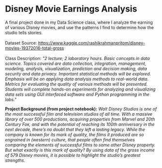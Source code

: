 # Disney Movie Earnings Analysis
A final project done in my Data Science class, where I analyze the earning of various Disney movies, and use the patterns I find to determine how the studio tells stories. <br> 
<br>
Dataset Source: https://www.kaggle.com/rashikrahmanpritom/disney-movies-19372016-total-gross <br>
<br> 
Class Description: _"2 lecture; 2 laboratory hours. Basic concepts in data science. Topics covered are data collection, integration, management, modeling, analysis, visualization, prediction and decision making, data security and data privacy. Important statistical methods will be explored. Emphasis will be on applying data analysis methods to real-world data. Metrics for evaluating the quality of various methods will be presented.  Students will complete hands-on experiments for analyzing and visualizing data sets using GUI interfaced software and Python programming in the labs."_

**Project Background (from project notebook):** _Walt Disney Studios is one of the most successful film and television studios of all time. With a massive library of over 500 productions, acquiring properties from Marvel and 20th Century Fox, and with the potential of reaching its 100th anniversary in the next decade, there’s no doubt that they left a lasting legacy. While the company is known for its mark of quality, the films it produced are so engrained in (western) culture, that people often find themselves comparing the elements of successful films to some other Disney property. But what exactly is this mark of quality? By using data of the gross income of 579 Disney movies, it is possible to highlight the studio’s greatest strengths._ <br> 


